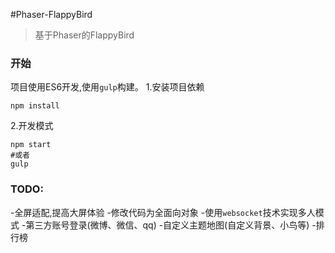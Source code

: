 #Phaser-FlappyBird
>基于Phaser的FlappyBird

### 开始
项目使用ES6开发,使用`gulp`构建。
1.安装项目依赖
```
npm install
```
2.开发模式
```
npm start
#或者
gulp
```

### TODO:
-全屏适配,提高大屏体验
-修改代码为全面向对象
-使用`websocket`技术实现多人模式
-第三方账号登录(微博、微信、qq)
-自定义主题地图(自定义背景、小鸟等)
-排行榜